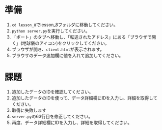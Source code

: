 # 準備
1. `cd lesson_8`でlesson_8フォルダに移動してください。
2. `python server.py`を実行してください。
3. 「ポート」のタブへ移動し、「転送されたアドレス」にある「ブラウザで開く」(地球儀のアイコン)をクリックしてください。
4. ブラウザが開き、`client.html`が表示されます。
5. ブラウザのデータ追加欄に値を入れて追加してください。

# 課題
1. 追加したデータのIDを確認してください。
2. 追加したデータのIDを使って、データ詳細欄にIDを入力し、詳細を取得してください。
3. 取得に失敗します
4. `server.py`の63行目を修正してください。
5. 再度、データ詳細欄にIDを入力し、詳細を取得してください。